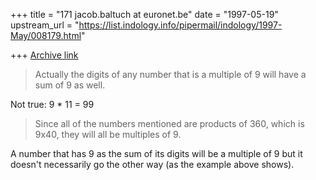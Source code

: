 +++
title = "171 jacob.baltuch at euronet.be"
date = "1997-05-19"
upstream_url = "https://list.indology.info/pipermail/indology/1997-May/008179.html"

+++
[Archive link](https://list.indology.info/pipermail/indology/1997-May/008179.html)

>Actually the digits of any number that is a multiple of 9 will have a
>sum of 9 as well.

Not true: 9 * 11 = 99

>Since all of the numbers mentioned are products of
>360, which is 9x40, they will all be multiples of 9.

A number that has 9 as the sum of its digits will be a multiple of 9
but it doesn't necessarily go the other way (as the example above shows).











